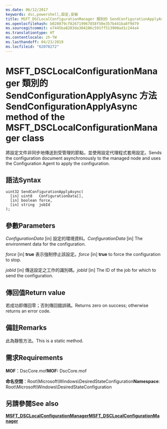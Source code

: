 ```yaml
---
ms.date: 06/12/2017
keywords: dsc,powershell,設定,安裝
title: MSFT_DSCLocalConfigurationManager 類別的 SendConfigurationApplyAsync 方法
ms.openlocfilehash: b028079cf826719967858f50e357b441ba8f9d79
ms.sourcegitcommit: e7445ba8203da304286c591ff513900ad1c244a4
ms.translationtype: HT
ms.contentlocale: zh-TW
ms.lasthandoff: 04/23/2019
ms.locfileid: "62078272"
---
```

# <a name="sendconfigurationapplyasync-method-of-the-msftdsclocalconfigurationmanager-class"></a><span data-ttu-id="24b8d-103">MSFT_DSCLocalConfigurationManager 類別的 SendConfigurationApplyAsync 方法</span><span class="sxs-lookup"><span data-stu-id="24b8d-103">SendConfigurationApplyAsync method of the MSFT_DSCLocalConfigurationManager class</span></span>

<span data-ttu-id="24b8d-104">將設定文件非同步地傳送到受管理的節點，並使用設定代理程式套用設定。</span><span class="sxs-lookup"><span data-stu-id="24b8d-104">Sends the configuration document asynchronously to the managed node and uses the Configuration Agent to apply the configuration.</span></span>

## <a name="syntax"></a><span data-ttu-id="24b8d-105">語法</span><span class="sxs-lookup"><span data-stu-id="24b8d-105">Syntax</span></span>

```mof
uint32 SendConfigurationApplyAsync(
  [in] uint8   ConfigurationData[],
  [in] boolean force,
  [in] string  jobId
);
```

## <a name="parameters"></a><span data-ttu-id="24b8d-106">參數</span><span class="sxs-lookup"><span data-stu-id="24b8d-106">Parameters</span></span>

<span data-ttu-id="24b8d-107">*ConfigurationData* \[in\] 設定的環境資料。</span><span class="sxs-lookup"><span data-stu-id="24b8d-107">*ConfigurationData* \[in\] The environment data for the configuration.</span></span>

<span data-ttu-id="24b8d-108">*force* \[in\] **true** 表示強制停止該設定。</span><span class="sxs-lookup"><span data-stu-id="24b8d-108">*force* \[in\] **true** to force the configuration to stop.</span></span>

<span data-ttu-id="24b8d-109">*jobId* \[in\] 傳送設定之工作的識別碼。</span><span class="sxs-lookup"><span data-stu-id="24b8d-109">*jobId* \[in\] The ID of the job for which to send the configuration.</span></span>

## <a name="return-value"></a><span data-ttu-id="24b8d-110">傳回值</span><span class="sxs-lookup"><span data-stu-id="24b8d-110">Return value</span></span>

<span data-ttu-id="24b8d-111">若成功即傳回零；否則傳回錯誤碼。</span><span class="sxs-lookup"><span data-stu-id="24b8d-111">Returns zero on success; otherwise returns an error code.</span></span>

## <a name="remarks"></a><span data-ttu-id="24b8d-112">備註</span><span class="sxs-lookup"><span data-stu-id="24b8d-112">Remarks</span></span>

<span data-ttu-id="24b8d-113">此為靜態方法。</span><span class="sxs-lookup"><span data-stu-id="24b8d-113">This is a static method.</span></span>

## <a name="requirements"></a><span data-ttu-id="24b8d-114">需求</span><span class="sxs-lookup"><span data-stu-id="24b8d-114">Requirements</span></span>

<span data-ttu-id="24b8d-115">**MOF**：DscCore.mof</span><span class="sxs-lookup"><span data-stu-id="24b8d-115">**MOF:** DscCore.mof</span></span>

<span data-ttu-id="24b8d-116">**命名空間**：Root\Microsoft\Windows\DesiredStateConfiguration</span><span class="sxs-lookup"><span data-stu-id="24b8d-116">**Namespace**: Root\Microsoft\Windows\DesiredStateConfiguration</span></span>

## <a name="see-also"></a><span data-ttu-id="24b8d-117">另請參閱</span><span class="sxs-lookup"><span data-stu-id="24b8d-117">See also</span></span>

[<span data-ttu-id="24b8d-118">**MSFT_DSCLocalConfigurationManager**</span><span class="sxs-lookup"><span data-stu-id="24b8d-118">**MSFT_DSCLocalConfigurationManager**</span></span>](msft-dsclocalconfigurationmanager.md)
